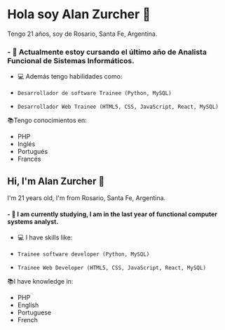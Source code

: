 # Hola soy Alan Zurcher 👋
Tengo 21 años, soy de Rosario, Santa Fe, Argentina. 
### - 🌱 Actualmente estoy cursando el último año de Analista Funcional de Sistemas Informáticos.
- 💻 Además tengo habilidades como: <br>
*     Desarrollador de software Trainee (Python, MySQL) 
*     Desarrollador Web Trainee (HTML5, CSS, JavaScript, React, MySQL)
   
📚Tengo conocimientos en: <br>
*  PHP
*  Inglés
*  Portugués
*  Francés

## Hi, I'm Alan Zurcher 👋
I'm 21 years old, I'm from Rosario, Santa Fe, Argentina.
#### - 🌱 I am currently studying, I am in the last year of functional computer systems analyst.
- 💻 I have skills like: <br>
*     Trainee software developer (Python, MySQL)
*     Trainee Web Developer (HTML5, CSS, JavaScript, React, MySQL)
   
📚I have knowledge in: <br>
*  PHP
*  English
*  Portuguese
*  French
